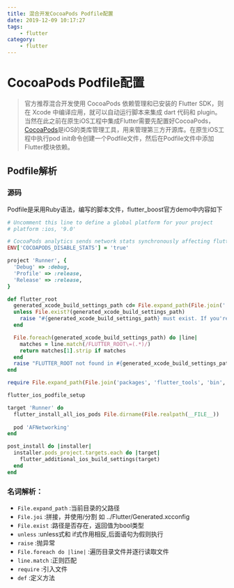 ```yaml
---
title: 混合开发CocoaPods Podfile配置
date: 2019-12-09 10:17:27
tags: 
    - flutter
category:
    - flutter
---
```


# CocoaPods Podfile配置

> 官方推荐混合开发使用 CocoaPods 依赖管理和已安装的 Flutter SDK，则在 Xcode 中编译应用，就可以自动运行脚本来集成 dart 代码和 plugin。当然在此之前在原生iOS工程中集成Flutter需要先配置好CocoaPods，[CocoaPods](https://guides.cocoapods.org/using/using-cocoapods.html)是iOS的类库管理工具，用来管理第三方开源库。在原生iOS工程中执行pod init命令创建一个Podfile文件，然后在Podfile文件中添加Flutter模块依赖。

## Podfile解析

### 源码
Podfile是采用Ruby语法，编写的脚本文件，flutter_boost官方demo中内容如下

```ruby
# Uncomment this line to define a global platform for your project
# platform :ios, '9.0'

# CocoaPods analytics sends network stats synchronously affecting flutter build latency.
ENV['COCOAPODS_DISABLE_STATS'] = 'true'

project 'Runner', {
  'Debug' => :debug,
  'Profile' => :release,
  'Release' => :release,
}

def flutter_root
  generated_xcode_build_settings_path cd= File.expand_path(File.join('..', 'Flutter', 'Generated.xcconfig'), __FILE__)
  unless File.exist?(generated_xcode_build_settings_path)
    raise "#{generated_xcode_build_settings_path} must exist. If you're running pod install manually, make sure flutter pub get is executed first"
  end

  File.foreach(generated_xcode_build_settings_path) do |line|
    matches = line.match(/FLUTTER_ROOT\=(.*)/)
    return matches[1].strip if matches
  end
  raise "FLUTTER_ROOT not found in #{generated_xcode_build_settings_path}. Try deleting Generated.xcconfig, then run flutter pub get"
end

require File.expand_path(File.join('packages', 'flutter_tools', 'bin', 'podhelper'), flutter_root)

flutter_ios_podfile_setup

target 'Runner' do
  flutter_install_all_ios_pods File.dirname(File.realpath(__FILE__))
  
  pod 'AFNetworking'
end

post_install do |installer|
  installer.pods_project.targets.each do |target|
    flutter_additional_ios_build_settings(target)
  end
end

```

### 名词解析：
* `File.expand_path` :当前目录的父路径
* `File.joi` :拼接，并使用/分割 如 ../Flutter/Generated.xcconfig
* `File.exist` :路径是否存在，返回值为bool类型
* `unless` :unless式和 if式作用相反,后面语句为假则执行
* `raise` :抛异常
* `File.foreach do |line|` :遍历目录文件并逐行读取文件
* `line.match` :正则匹配
* `require` :引入文件
* `def` :定义方法

